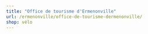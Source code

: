 ```yaml
---
title: "Office de tourisme d'Ermenonville"
url: /ermenonville/office-de-tourisme-dermenonville/
shop: vélo
---
```

